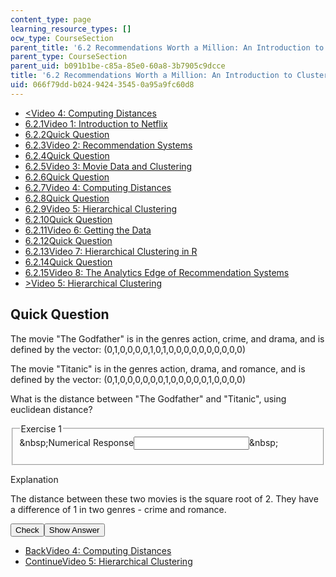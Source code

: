 ```yaml
---
content_type: page
learning_resource_types: []
ocw_type: CourseSection
parent_title: '6.2 Recommendations Worth a Million: An Introduction to Clustering '
parent_type: CourseSection
parent_uid: b091b1be-c85a-85e0-60a8-3b7905c9dcce
title: '6.2 Recommendations Worth a Million: An Introduction to Clustering '
uid: 066f79dd-b024-9424-3545-0a95a9fc60d8
---
```

<ul class="navigation pagination"><li id="top_bck_btn"><a href="./resolveuid/a5ab66993ed80a0f758b18debb6e10a5"><<span>Video 4: Computing Distances</span></a></li><li id="flp_btn_1"><a href="./resolveuid/b091b1bec85a85e060a83b7905c9dcce">6.2.1<span>Video 1: Introduction to Netflix</span></a></li><li id="flp_btn_2"><a href="./resolveuid/0929460cb5ed43dfdb0ecacb845ffa3f">6.2.2<span>Quick Question</span></a></li><li id="flp_btn_3"><a href="./resolveuid/ddc4091d7aa51a47edbc199cc93c3fb8">6.2.3<span>Video 2: Recommendation Systems</span></a></li><li id="flp_btn_4"><a href="./resolveuid/8f7d9b63f06be06b22b49df8cb1010ed">6.2.4<span>Quick Question</span></a></li><li id="flp_btn_5"><a href="./resolveuid/68624ffad0f7a8c01f23c4a6a20422bb">6.2.5<span>Video 3: Movie Data and Clustering</span></a></li><li id="flp_btn_6"><a href="./resolveuid/b7314818ce6b5cbcb1a5e7bedcb314f0">6.2.6<span>Quick Question</span></a></li><li id="flp_btn_7"><a href="./resolveuid/a5ab66993ed80a0f758b18debb6e10a5">6.2.7<span>Video 4: Computing Distances</span></a></li><li id="flp_btn_8" class="button_selected"><a href="./resolveuid/066f79ddb024942435450a95a9fc60d8">6.2.8<span>Quick Question</span></a></li><li id="flp_btn_9"><a href="./resolveuid/9b460c896936605488ea504e144b78ff">6.2.9<span>Video 5: Hierarchical Clustering</span></a></li><li id="flp_btn_10"><a href="./resolveuid/2f132e0574459a6a85304dc1f0cd7c5c">6.2.10<span>Quick Question</span></a></li><li id="flp_btn_11"><a href="./resolveuid/97456de3089198f1c51aa74e3d11930c">6.2.11<span>Video 6: Getting the Data</span></a></li><li id="flp_btn_12"><a href="./resolveuid/47a1cfac748d6647732ef8b91e90cc4f">6.2.12<span>Quick Question</span></a></li><li id="flp_btn_13"><a href="./resolveuid/c0ef063dc722b998a530922a135bd19e">6.2.13<span>Video 7: Hierarchical Clustering in R</span></a></li><li id="flp_btn_14"><a href="./resolveuid/4d3cfab69136623b888a5451d2fad159">6.2.14<span>Quick Question</span></a></li><li id="flp_btn_15"><a href="./resolveuid/9e0e5a2571bbafdaded101bdcdce7158">6.2.15<span>Video 8: The Analytics Edge of Recommendation Systems</span></a></li><li id="top_continue_btn"><a href="./resolveuid/9b460c896936605488ea504e144b78ff">><span>Video 5: Hierarchical Clustering</span></a></li></ul><h2 class="subhead">Quick Question</h2><div class="self_assessment">
<p display_name="Quick Question" url_name="Quick_Question_453">The movie "The Godfather" is in the genres action, crime, and drama, and is defined by the vector: (0,1,0,0,0,0,1,0,1,0,0,0,0,0,0,0,0,0,0)</p>
<p display_name="Quick Question" url_name="Quick_Question_454">The movie "Titanic" is in the genres action, drama, and romance, and is defined by the vector: (0,1,0,0,0,0,0,0,1,0,0,0,0,0,1,0,0,0,0)</p>
<div id="Q1_div" class="problem_question"><p display_name="Quick Question" url_name="Quick_Question_455">What is the distance between "The Godfather" and "Titanic", using euclidean distance?</p><fieldset><legend class="visually-hidden">Exercise 1</legend><div class="choice"><label id="Q1_label"><span id="Q1_aria_status" tabindex="-1" class="visually-hidden">&amp;nbsp;</span><span class="visually-hidden">Numerical Response</span><input type="text" id="Q1_input" value="" onkeypress="numericTypedOrDropDownSelected(1)" class="problem_text_input" /><input type="hidden" id="Q1_ans" value="1.414214" /><input type="hidden" id="Q1_tolerance" value="0.01" /><span id="Q1_normal_status" class="nostatus" aria-hidden="true">&amp;nbsp;</span></label></div><p id="S1_ans" tabindex="-1" class="problem_answer"></p></fieldset></div><div id="S1_div" class="problem_solution" tabindex="-1" display_name="Quick Question" url_name="Quick_Question_457">
<div class="detailed-solution">
<p>Explanation</p>
<p>The distance between these two movies is the square root of 2. They have a difference of 1 in two genres - crime and romance. </p>
</div>
</div><div class="action"><button id="Q1_button" onclick="checkAnswer({1: 'numerical'})" class="problem_mo_button">Check</button><button id="Q1_button_show" onclick="showHideSolution({1: 'numerical'}, 1, [1])" class="problem_mo_button">Show Answer</button></div></div><ul class="navigation progress"><li id="bck_btn"><a href="./resolveuid/a5ab66993ed80a0f758b18debb6e10a5">Back<span>Video 4: Computing Distances</span></a></li><li id="continue_btn"><a href="./resolveuid/9b460c896936605488ea504e144b78ff">Continue<span>Video 5: Hierarchical Clustering</span></a></li></ul>